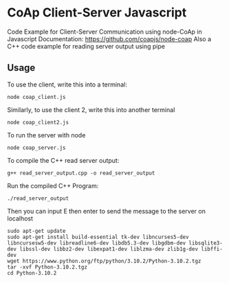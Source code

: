 # CoAp Client-Server Javascript
Code Example for Client-Server Communication using node-CoAp in Javascript
Documentation: https://github.com/coapjs/node-coap
Also a C++ code example for reading server output using pipe
## Usage

To use the client, write this into a terminal:
```
node coap_client.js
```
Similarly, to use the client 2, write this into another terminal
```
node coap_client2.js
```
To run the server with node
```
node coap_server.js
```
To compile the C++ read server output:
```
g++ read_server_output.cpp -o read_server_output
```
Run the compiled C++ Program:
```
./read_server_output
```
Then you can input E then enter to send the message to the server on localhost

```
sudo apt-get update
sudo apt-get install build-essential tk-dev libncurses5-dev libncursesw5-dev libreadline6-dev libdb5.3-dev libgdbm-dev libsqlite3-dev libssl-dev libbz2-dev libexpat1-dev liblzma-dev zlib1g-dev libffi-dev
wget https://www.python.org/ftp/python/3.10.2/Python-3.10.2.tgz
tar -xvf Python-3.10.2.tgz
cd Python-3.10.2


```
